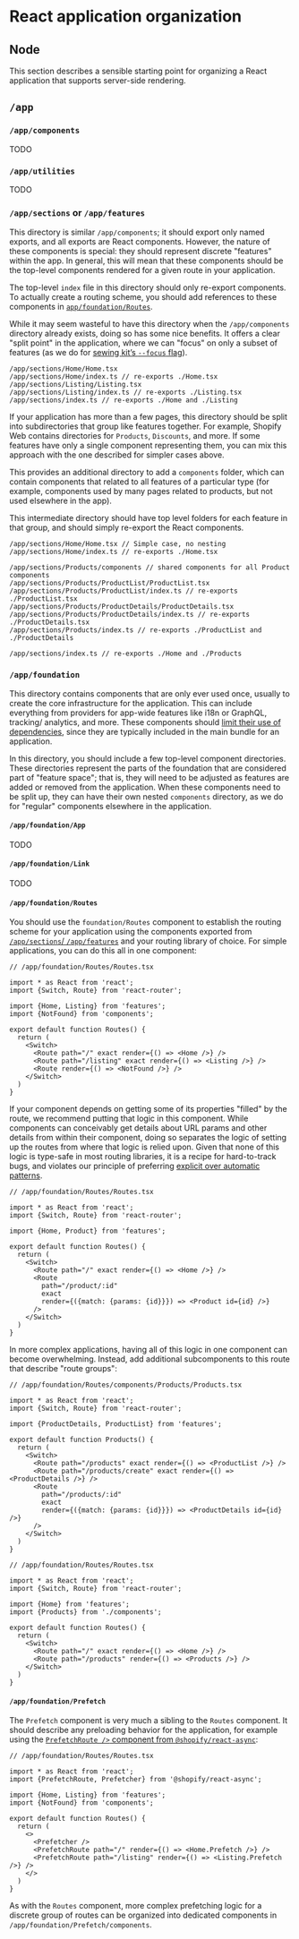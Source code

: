 # React application organization

## Node

This section describes a sensible starting point for organizing a React application that supports server-side rendering.

## `/app`

### `/app/components`

TODO

### `/app/utilities`

TODO

### `/app/sections` or `/app/features`

This directory is similar `/app/components`; it should export only named exports, and all exports are React components. However, the nature of these components is special: they should represent discrete "features" within the app. In general, this will mean that these components should be the top-level components rendered for a given route in your application.

The top-level `index` file in this directory should only re-export components. To actually create a routing scheme, you should add references to these components in [`app/foundation/Routes`](#appfoundationroutes).

While it may seem wasteful to have this directory when the `/app/components` directory already exists, doing so has some nice benefits. It offers a clear "split point" in the application, where we can "focus" on only a subset of features (as we do for [sewing kit’s `--focus` flag](https://github.com/Shopify/sewing-kit/blob/master/docs/commands/dev.md#focus)).

```
/app/sections/Home/Home.tsx
/app/sections/Home/index.ts // re-exports ./Home.tsx
/app/sections/Listing/Listing.tsx
/app/sections/Listing/index.ts // re-exports ./Listing.tsx
/app/sections/index.ts // re-exports ./Home and ./Listing
```

If your application has more than a few pages, this directory should be split into subdirectories that group like features together. For example, Shopify Web contains directories for `Products`, `Discounts`, and more. If some features have only a single component representing them, you can mix this approach with the one described for simpler cases above.

This provides an additional directory to add a `components` folder, which can contain components that related to all features of a particular type (for example, components used by many pages related to products, but not used elsewhere in the app).

This intermediate directory should have top level folders for each feature in that group, and should simply re-export the React components.

```
/app/sections/Home/Home.tsx // Simple case, no nesting
/app/sections/Home/index.ts // re-exports ./Home.tsx

/app/sections/Products/components // shared components for all Product components
/app/sections/Products/ProductList/ProductList.tsx
/app/sections/Products/ProductList/index.ts // re-exports ./ProductList.tsx
/app/sections/Products/ProductDetails/ProductDetails.tsx
/app/sections/Products/ProductDetails/index.ts // re-exports ./ProductDetails.tsx
/app/sections/Products/index.ts // re-exports ./ProductList and ./ProductDetails

/app/sections/index.ts // re-exports ./Home and ./Products
```

### `/app/foundation`

This directory contains components that are only ever used once, usually to create the core infrastructure for the application. This can include everything from providers for app-wide features like i18n or GraphQL, tracking/ analytics, and more. These components should [limit their use of dependencies](../Performance.md#foundation), since they are typically included in the main bundle for an application.

In this directory, you should include a few top-level component directories. These directories represent the parts of the foundation that are considered part of "feature space"; that is, they will need to be adjusted as features are added or removed from the application. When these components need to be split up, they can have their own nested `components` directory, as we do for "regular" components elsewhere in the application.

#### `/app/foundation/App`

TODO

#### `/app/foundation/Link`

TODO

#### `/app/foundation/Routes`

You should use the `foundation/Routes` component to establish the routing scheme for your application using the components exported from [`/app/sections`/ `/app/features`](#appsections-or-appfeatures) and your routing library of choice. For simple applications, you can do this all in one component:

```tsx
// /app/foundation/Routes/Routes.tsx

import * as React from 'react';
import {Switch, Route} from 'react-router';

import {Home, Listing} from 'features';
import {NotFound} from 'components';

export default function Routes() {
  return (
    <Switch>
      <Route path="/" exact render={() => <Home />} />
      <Route path="/listing" exact render={() => <Listing />} />
      <Route render={() => <NotFound />} />
    </Switch>
  )
}
```

If your component depends on getting some of its properties "filled" by the route, we recommend putting that logic in this component. While components can conceivably get details about URL params and other details from within their component, doing so separates the logic of setting up the routes from where that logic is relied upon. Given that none of this logic is type-safe in most routing libraries, it is a recipe for hard-to-track bugs, and violates our principle of preferring [explicit over automatic patterns](https://github.com/Shopify/web-foundation/blob/master/Principles/3%20-%20Explicit%20over%20automatic.md).

```tsx
// /app/foundation/Routes/Routes.tsx

import * as React from 'react';
import {Switch, Route} from 'react-router';

import {Home, Product} from 'features';

export default function Routes() {
  return (
    <Switch>
      <Route path="/" exact render={() => <Home />} />
      <Route
        path="/product/:id"
        exact
        render={({match: {params: {id}}}) => <Product id={id} />}
      />
    </Switch>
  )
}
```

In more complex applications, having all of this logic in one component can become overwhelming. Instead, add additional subcomponents to this route that describe "route groups":

```tsx
// /app/foundation/Routes/components/Products/Products.tsx

import * as React from 'react';
import {Switch, Route} from 'react-router';

import {ProductDetails, ProductList} from 'features';

export default function Products() {
  return (
    <Switch>
      <Route path="/products" exact render={() => <ProductList />} />
      <Route path="/products/create" exact render={() => <ProductDetails />} />
      <Route
        path="/products/:id"
        exact
        render={({match: {params: {id}}}) => <ProductDetails id={id} />}
      />
    </Switch>
  )
}

// /app/foundation/Routes/Routes.tsx

import * as React from 'react';
import {Switch, Route} from 'react-router';

import {Home} from 'features';
import {Products} from './components';

export default function Routes() {
  return (
    <Switch>
      <Route path="/" exact render={() => <Home />} />
      <Route path="/products" render={() => <Products />} />
    </Switch>
  )
}
```

#### `/app/foundation/Prefetch`

The `Prefetch` component is very much a sibling to the `Routes` component. It should describe any preloading behavior for the application, for example using the [`PrefetchRoute />` component from `@shopify/react-async`](https://github.com/Shopify/quilt/tree/master/packages/react-async#prefetchroute-and-prefetcher):

```tsx
// /app/foundation/Routes/Routes.tsx

import * as React from 'react';
import {PrefetchRoute, Prefetcher} from '@shopify/react-async';

import {Home, Listing} from 'features';
import {NotFound} from 'components';

export default function Routes() {
  return (
    <>
      <Prefetcher />
      <PrefetchRoute path="/" render={() => <Home.Prefetch />} />
      <PrefetchRoute path="/listing" render={() => <Listing.Prefetch />} />
    </>
  )
}
```

As with the `Routes` component, more complex prefetching logic for a discrete group of routes can be organized into dedicated components in `/app/foundation/Prefetch/components`.
